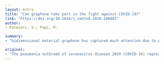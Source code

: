 ```yaml
---
layout: entry
title: "Can graphene take part in the fight against COVID-19?"
link: "https://doi.org/10.1016/j.nantod.2020.100883"
author:
- Palmieri, V.; Papi, M.

summary:
- "bidimensional material graphene has captured much attention due to promising antimicrobial applications. It has also demonstrated antiviral efficacy in the fight against COVID-19. Graphene sensors arrays can be implemented on standard utility textiles. The functionalized material has demonstrated a good viral capture capacity. This combined with heat or light-mediated inactivation, could be used as a disinfectant. In response to this global outbreak, we summarized the current state of knowledge of the material."

original:
- "The pneumonia outbreak of coronavirus disease 2019 (COVID-19) represents a global issue. The bidimensional material graphene has captured much attention due to promising antimicrobial applications and has also demonstrated antiviral efficacy. In response to this global outbreak, we summarized the current state of knowledge of graphene and virus interaction as well as possible successful applications to fight COVID-19. Antibody-conjugated graphene sheets can rapidly detect targeted virus proteins and can be useful for large population screening, but also for the development of environmental sensors and filters, given the low cost of graphene materials. The functionalized graphene has demonstrated a good viral capture capacity that, combined with heat or light-mediated inactivation, could be used as a disinfectant. Graphene sensors arrays can be implemented on standard utility textiles and drug efficacy screening. Thanks to its high versatility, we foresee that graphene may have a leading role in the fight against COVID-19."
---
```


